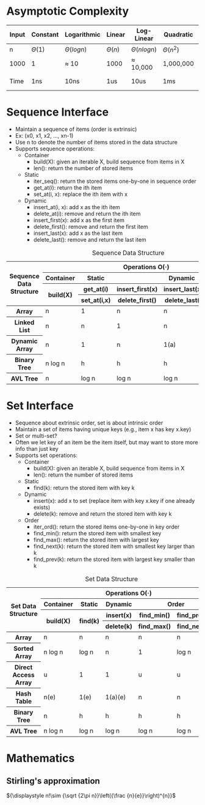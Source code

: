 # Asymptotic Complexity

| Input | Constant | Logarithmic | Linear | Log-Linear   | Quadratic | Polynomial  | Exponential     |
| ----- | -------- | ----------- | ------ | ------------ | --------- | ----------- | --------------- |
| n     | $Θ(1)$   | $Θ(log n)$  | $Θ(n)$ | $Θ(n log n)$ | $Θ(n^2)$  | $Θ(n^c)$    | $2^Θ(n^c)$      |
| 1000  | 1        | ≈ 10        | 1000   | ≈ 10,000     | 1,000,000 | 1000^c      | 2^1000 ≈ 10^301 |
| Time  | 1ns      | 10ns        | 1us    | 10us         | 1ms       | 10^(3c-9) s | 10^281 millenia |

# Sequence Interface

- Maintain a sequence of items (order is extrinsic)
- Ex: (x0, x1, x2, ..., xn-1)
- Use n to denote the number of items stored in the data structure
- Supports sequence operations:
  - Container
    - build(X): given an iterable X, build sequence from items in X
    - len(): return the number of stored items
  - Static
    - iter_seq(): return the stored items one-by-one in sequence order
    - get_at(i): return the ith item
    - set_at(i, x): replace the ith item with x
  - Dynamic
    - insert_at(i, x): add x as the ith item
    - delete_at(i): remove and return the ith item
    - insert_first(x): add x as the first item
    - delete_first(): remove and return the first item
    - insert_last(x): add x as the last item
    - delete_last(): remove and return the last item

<table>
  <caption>
    Sequence Data Structure
  </caption>
  <thead>
    <tr>
      <th scope="col" rowspan="4">Sequence Data Structure</th>
      <th scope="col" colspan="5">Operations O(·)</th>
    </tr>
    <tr>
      <th scope="col">Container</th>
      <th scope="col">Static</th>
      <th scope="col" colspan="3">Dynamic</th>
    </tr>
    <tr>
      <th scope="col" rowspan="2">build(X)</th>
      <th scope="col">get_at(i)</th>
      <th scope="col">insert_first(x)</th>
      <th scope="col">insert_last(x)</th>
      <th scope="col">insert_at(i,x)</th>
    </tr>
    <tr>
      <th scope="col">set_at(i,x)</th>
      <th scope="col">delete_first()</th>
      <th scope="col">delete_last()</th>
      <th scope="col">delete_at(i)</th>
    </tr>
  </thead>
  <tbody>
    <tr>
      <th scope="row">Array</th>
      <td>n</td>
      <td>1</td>
      <td>n</td>
      <td>n</td>
      <td>n</td>
    </tr>
    <tr>
      <th scope="row">Linked List</th>
      <td>n</td>
      <td>n</td>
      <td>1</td>
      <td>n</td>
      <td>n</td>
    </tr>
    <tr>
      <th scope="row">Dynamic Array</th>
      <td>n</td>
      <td>1</td>
      <td>n</td>
      <td>1(a)</td>
      <td>n</td>
    </tr>
    <tr>
      <th scope="row">Binary Tree</th>
      <td>n log n</td>
      <td>h</td>
      <td>h</td>
      <td>h</td>
      <td>h</td>
    </tr>
    <tr>
      <th scope="row">AVL Tree</th>
      <td>n</td>
      <td>log n</td>
      <td>log n</td>
      <td>log n</td>
      <td>log n</td>
    </tr>
  </tbody>
</table>

# Set Interface

- Sequence about extrinsic order, set is about intrinsic order
- Maintain a set of items having unique keys (e.g., item x has key x.key)
- Set or multi-set?
- Often we let key of an item be the item itself, but may want to store more info than just key
- Supports set operations:
  - Container
    - build(X): given an iterable X, build sequence from items in X
    - len(): return the number of stored items
  - Static
    - find(k): return the stored item with key k
  - Dynamic
    - insert(x): add x to set (replace item with key x.key if one already exists)
    - delete(k): remove and return the stored item with key k
  - Order
    - iter_ord(): return the stored items one-by-one in key order
    - find_min(): return the stored item with smallest key
    - find_max(): return the stored item with largest key
    - find_next(k): return the stored item with smallest key larger than k
    - find_prev(k): return the stored item with largest key smaller than k

<table>
  <caption>
    Set Data Structure
  </caption>
  <thead>
    <tr>
      <th scope="col" rowspan="4">Set Data Structure</th>
      <th scope="col" colspan="5">Operations O(·)</th>
    </tr>
    <tr>
      <th scope="col">Container</th>
      <th scope="col">Static</th>
      <th scope="col">Dynamic</th>
      <th scope="col" colspan="2">Order</th>
    </tr>
    <tr>
      <th scope="col" rowspan="2">build(X)</th>
      <th scope="col" rowspan="2">find(k)</th>
      <th scope="col">insert(x)</th>
      <th scope="col">find_min()</th>
      <th scope="col">find_prev(k)</th>
    </tr>
    <tr>
      <th scope="col">delete(k)</th>
      <th scope="col">find_max()</th>
      <th scope="col">find_next(k)</th>
    </tr>
  </thead>
  <tbody>
    <tr>
      <th scope="row">Array</th>
      <td>n</td>
      <td>n</td>
      <td>n</td>
      <td>n</td>
      <td>n</td>
    </tr>
    <tr>
      <th scope="row">Sorted Array</th>
      <td>n log n</td>
      <td>log n</td>
      <td>n</td>
      <td>1</td>
      <td>log n</td>
    </tr>
    <tr>
      <th scope="row">Direct Access Array</th>
      <td>u</td>
      <td>1</td>
      <td>1</td>
      <td>u</td>
      <td>u</td>
    </tr>
    <tr>
      <th scope="row">Hash Table</th>
      <td>n(e)</td>
      <td>1(e)</td>
      <td>1(a)(e)</td>
      <td>n</td>
      <td>n</td>
    </tr>
    <tr>
      <th scope="row">Binary Tree</th>
      <td>n</td>
      <td>h</td>
      <td>h</td>
      <td>h</td>
      <td>h</td>
    </tr>
    <tr>
      <th scope="row">AVL Tree</th>
      <td>n log n</td>
      <td>log n</td>
      <td>log n</td>
      <td>log n</td>
      <td>log n</td>
    </tr>
  </tbody>
</table>

# Mathematics

## Stirling's approximation

${\displaystyle n!\sim {\sqrt {2\pi n}}\left({\frac {n}{e}}\right)^{n}}$
